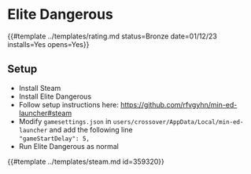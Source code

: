 # Elite Dangerous

{{#template ../templates/rating.md status=Bronze date=01/12/23 installs=Yes opens=Yes}}

## Setup

- Install Steam
- Install Elite Dangerous
- Follow setup instructions here: https://github.com/rfvgyhn/min-ed-launcher#steam
- Modify `gamesettings.json` in `users/crossover/AppData/Local/min-ed-launcher` and add the following line\
  `"gameStartDelay": 5,`
- Run Elite Dangerous as normal

{{#template ../templates/steam.md id=359320}}
